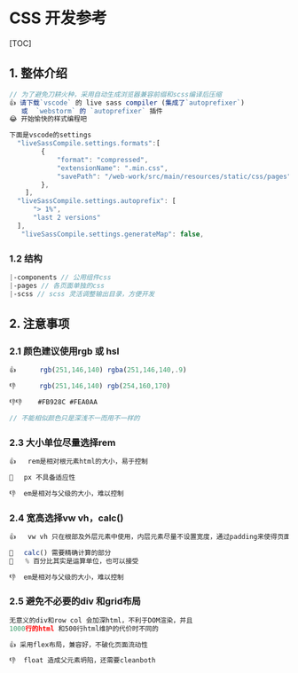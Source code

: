 # CSS 开发参考

[TOC]


## **1. 整体介绍**

```js
// 为了避免刀耕火种，采用自动生成浏览器兼容前缀和scss编译后压缩
👍 请下载`vscode` 的 live sass compiler (集成了`autoprefixer`)
   或  `webstorm` 的 `autoprefixer` 插件
😂 开始愉快的样式编程吧

下面是vscode的settings
  "liveSassCompile.settings.formats":[
        {
            "format": "compressed",
            "extensionName": ".min.css",
            "savePath": "/web-work/src/main/resources/static/css/pages" //编译后输出的路径，可以根据正在编辑的改
        },
    ],
  "liveSassCompile.settings.autoprefix": [
      "> 1%",
      "last 2 versions"
  ],
   "liveSassCompile.settings.generateMap": false,

```




### **1.2 结构**

```scss
|-components // 公用组件css
|-pages // 各页面单独的css
|-scss // scss 灵活调整输出目录，方便开发
```

## **2. 注意事项**

### 2.1 颜色建议使用rgb 或 hsl

```js
👍      rgb(251,146,140) rgba(251,146,140,.9)

👎      rgb(251,146,140) rgb(254,160,170)

👎👎    #FB928C #FEA0AA

// 不能相似颜色只是深浅不一而用不一样的
```

### 2.3 大小单位尽量选择rem

```js
👍   rem是相对根元素html的大小，易于控制

🙂　 px 不具备适应性

👎  em是相对与父级的大小，难以控制　
```



### 2.4 宽高选择vw vh，calc()

```js
👍   vw vh 只在根部及外层元素中使用，内层元素尽量不设置宽度，通过padding来使得页面适应性更好

🙂　 calc() 需要精确计算的部分
🙂   % 百分比其实是运算单位，也可以接受

👎  em是相对与父级的大小，难以控制　
```



### 2.5 避免不必要的div 和grid布局

```js
无意义的div和row col 会加深html，不利于DOM渲染，并且
1000行的html 和500行html维护的代价时不同的

👍 采用flex布局，兼容好，不破化页面流动性

👎  float 造成父元素坍陷，还需要cleanboth
```
